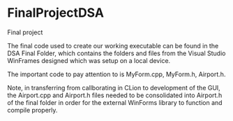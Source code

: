 # FinalProjectDSA
Final project 

The final code used to create our working executable can be found in the DSA Final Folder, which contains the folders and files from the Visual Studio WinFrames designed which was setup on a local device. 

The important code to pay attention to is MyForm.cpp, MyForm.h, Airport.h. 

Note, in transferring from callborating in CLion to development of the GUI, the Airport.cpp and Airport.h files needed to be consolidated into Airport.h of the final folder in order for the external WinForms library to function and compile properly. 
